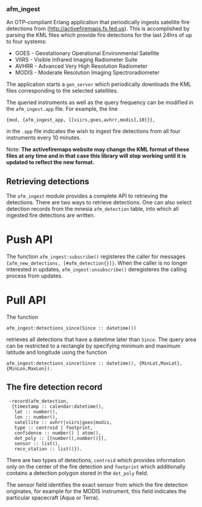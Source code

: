 ### afm\_ingest

An OTP-compliant Erlang application that periodically ingests satellite fire detections from (http://activefiremaps.fs.fed.us).
This is accomplished by parsing the KML files which provide fire detections for the last 24hrs of up to four systems:

  * GOES - Geostationary Operational Environmental Satellite
  * VIIRS - Visible Infrared Imaging Radiometer Suite
  * AVHRR - Advanced Very High Resolution Radiometer
  * MODIS - Moderate Resolution Imaging Spectroradiometer

The application starts a ````gen_server```` which periodically downloads the KML files corresponding to the selected satellites.

The queried instruments as well as the query frequency can be modified in the ````afm_ingest.app```` file.  For example, the line

    {mod, {afm_ingest_app, [[viirs,goes,avhrr,modis],10]}},

in the ````.app```` file indicates the wish to ingest fire detections from all four instruments every 10 minutes.


Note: **The activefiremaps website may change the KML format of these files at any time and in that case this library will stop working until it is updated to reflect the new format.**

## Retrieving detections

The ````afm_ingest```` module provides a complete API to retrieving the detections.  There are two ways to retrieve detections.
One can also select detection records from the mnesia ````afm_detection```` table, into which all ingested fire detections are written.

# Push API

The function ````afm_ingest:subscribe()```` registeres the caller for messages ````{afm_new_detections, [#afm_detection{}]}````.
When the caller is no longer interested in updates, ````afm_ingest:unsubscribe()```` deregisteres the calling process from updates.

# Pull API

The function

    afm_ingest:detections_since(Since :: datetime())
    
retrieves all detections that have a datetime later than ````Since````.  The query area can be restricted to a rectangle by specifying minimum and maximum latitude and longitude using the function

    afm_ingest:detections_since(Since :: datetime(), {MinLat,MaxLat}, {MinLon,MaxLon}).


## The fire detection record

     -record(afm_detection,
      {timestamp :: calendar:datetime(),
       lat :: number(),
       lon :: number(),
       satellite :: avhrr|viirs|goes|modis,
       type :: centroid | footprint,
       confidence :: number() | atom(),
       det_poly :: [{number(),number()}],
       sensor :: list(),
       recv_station :: list()}).

There are two types of detections, ````centroid```` which provides information only on the center of the fire detection and ````footprint```` which additionally contains a detection polygon stored in the ````det_poly```` field.

The sensor field identifies the exact sensor from which the fire detection originates, for example for the MODIS instrument, this field indicates the particular spacecraft (Aqua or Terra).

